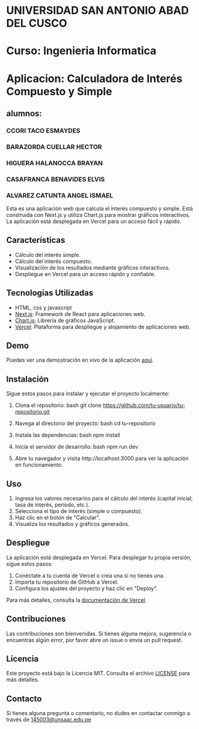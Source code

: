 # UNIVERSIDAD SAN ANTONIO ABAD DEL CUSCO
# Curso: Ingenieria Informatica

# Aplicacion: Calculadora de Interés Compuesto y Simple
## alumnos:
### CCORI TACO ESMAYDES
### BARAZORDA CUELLAR HECTOR
### HIGUERA HALANOCCA BRAYAN
### CASAFRANCA BENAVIDES ELVIS
### ALVAREZ CATUNTA ANGEL ISMAEL


Esta es una aplicación web que calcula el interés compuesto y simple. Está construida con Next.js y utiliza Chart.js para mostrar gráficos interactivos. La aplicación está desplegada en Vercel para un acceso fácil y rápido.

## Características

- Cálculo del interés simple.
- Cálculo del interés compuesto.
- Visualización de los resultados mediante gráficos interactivos.
- Despliegue en Vercel para un acceso rápido y confiable.

## Tecnologías Utilizadas
- HTML, css y javascript
- [Next.js](https://nextjs.org/): Framework de React para aplicaciones web.
- [Chart.js](https://www.chartjs.org/): Librería de gráficos JavaScript.
- [Vercel](https://vercel.com/): Plataforma para despliegue y alojamiento de aplicaciones web.
  

## Demo

Puedes ver una demostración en vivo de la aplicación [aquí](https://tu-proyecto.vercel.app).

## Instalación

Sigue estos pasos para instalar y ejecutar el proyecto localmente:

1. Clona el repositorio:
    bash
    git clone https://github.com/tu-usuario/tu-repositorio.git
    

2. Navega al directorio del proyecto:
    bash
    cd tu-repositorio
    

3. Instala las dependencias:
    bash
    npm install
    

4. Inicia el servidor de desarrollo:
    bash
    npm run dev
    

5. Abre tu navegador y visita http://localhost:3000 para ver la aplicación en funcionamiento.

## Uso

1. Ingresa los valores necesarios para el cálculo del interés (capital inicial, tasa de interés, período, etc.).
2. Selecciona el tipo de interés (simple o compuesto).
3. Haz clic en el botón de "Calcular".
4. Visualiza los resultados y gráficos generados.

## Despliegue

La aplicación está desplegada en Vercel. Para desplegar tu propia versión, sigue estos pasos:

1. Conéctate a tu cuenta de Vercel o crea una si no tienes una.
2. Importa tu repositorio de GitHub a Vercel.
3. Configura los ajustes del proyecto y haz clic en "Deploy".

Para más detalles, consulta la [documentación de Vercel](https://vercel.com/docs).

## Contribuciones

Las contribuciones son bienvenidas. Si tienes alguna mejora, sugerencia o encuentras algún error, por favor abre un issue o envía un pull request.

## Licencia

Este proyecto está bajo la Licencia MIT. Consulta el archivo [LICENSE](LICENSE) para más detalles.

## Contacto

Si tienes alguna pregunta o comentario, no dudes en contactar conmigo a través de 145003@unsaac.edu.pe
